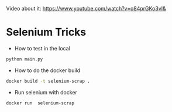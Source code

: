 Video about it:
https://www.youtube.com/watch?v=q84prGKo3vI&


# Selenium Tricks

- How to test in the local
```bash
python main.py 
```

- How to do the docker build
```bash
docker build -t selenium-scrap .
```
- Run selenium with docker
```bash
docker run  selenium-scrap 
```

